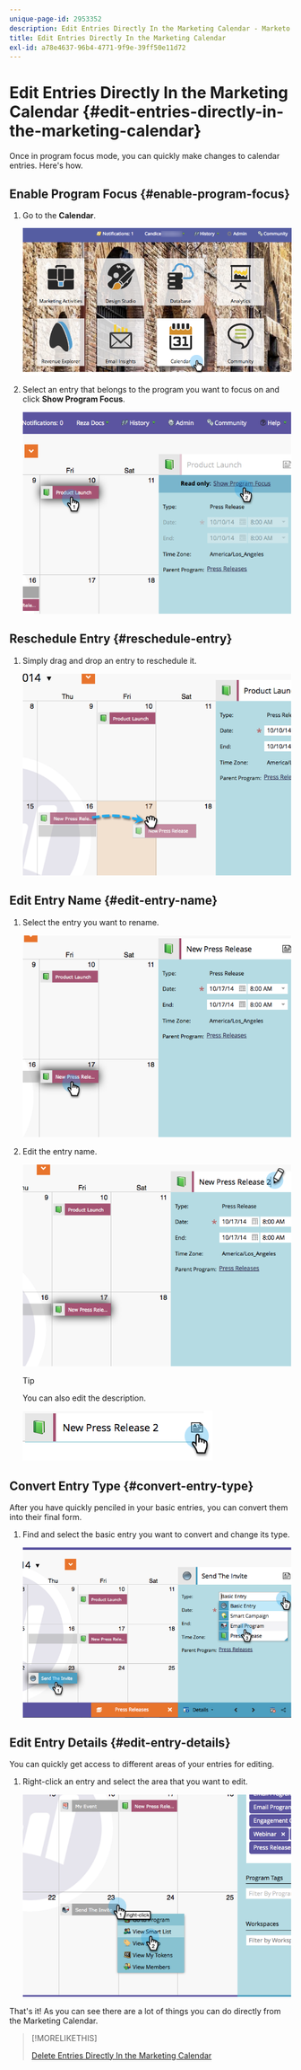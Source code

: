 ```yaml
---
unique-page-id: 2953352
description: Edit Entries Directly In the Marketing Calendar - Marketo Docs - Product Documentation
title: Edit Entries Directly In the Marketing Calendar
exl-id: a78e4637-96b4-4771-9f9e-39ff50e11d72
---
```

# Edit Entries Directly In the Marketing Calendar {#edit-entries-directly-in-the-marketing-calendar}

Once in program focus mode, you can quickly make changes to calendar entries. Here's how.

## Enable Program Focus {#enable-program-focus}

1. Go to the **Calendar**.

   ![](assets/2017-05-10-15-30-47-3.png)

1. Select an entry that belongs to the program you want to focus on and click **Show Program Focus**.

   ![](assets/image2014-10-20-13-3a16-3a7.png)

## Reschedule Entry {#reschedule-entry}

1. Simply drag and drop an entry to reschedule it.

   ![](assets/image2014-10-20-13-3a16-3a18.png)

## Edit Entry Name {#edit-entry-name}

1. Select the entry you want to rename.

   ![](assets/image2014-10-20-13-3a16-3a31.png)

1. Edit the entry name.

   ![](assets/image2014-10-20-13-3a16-3a42.png)

   >[!TIP]
   >
   >You can also edit the description.
   >
   >![](assets/image2014-10-20-13-3a16-3a56.png)

## Convert Entry Type {#convert-entry-type}

After you have quickly penciled in your basic entries, you can convert them into their final form.

1. Find and select the basic entry you want to convert and change its type.

   ![](assets/image2014-10-20-13-3a18-3a38.png)

## Edit Entry Details {#edit-entry-details}

You can quickly get access to different areas of your entries for editing.

1. Right-click an entry and select the area that you want to edit.

   ![](assets/image2014-10-20-13-3a18-3a48.png)

That's it! As you can see there are a lot of things you can do directly from the Marketing Calendar.

>[!MORELIKETHIS]
>
>[Delete Entries Directly In the Marketing Calendar](/help/marketo/product-docs/core-marketo-concepts/marketing-calendar/working-with-the-calendar/delete-entries-directly-in-the-marketing-calendar.md)
